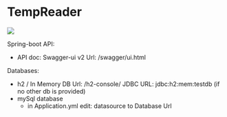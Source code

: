 # TempReader   
<a href="https://trello.com/b/NtaghWS9/tempreader">
      <img src="https://img.shields.io/badge/trello-board-purple.svg">
  </a>
  
 Spring-boot API:
  * API doc: Swagger-ui v2  Url: /swagger/ui.html
  
 Databases:
  * h2 / In Memory DB Url: /h2-console/ JDBC URL: jdbc:h2:mem:testdb (if no other db is provided)
  * mySql database
     * in Application.yml edit:  datasource to Database Url
